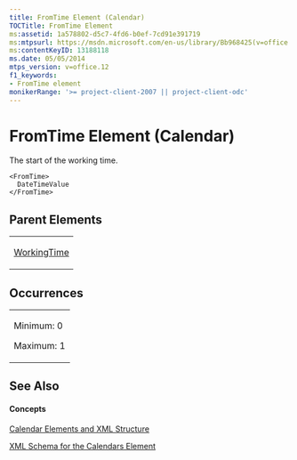 ```yaml
---
title: FromTime Element (Calendar)
TOCTitle: FromTime Element
ms:assetid: 1a578802-d5c7-4fd6-b0ef-7cd91e391719
ms:mtpsurl: https://msdn.microsoft.com/en-us/library/Bb968425(v=office.12)
ms:contentKeyID: 13188118
ms.date: 05/05/2014
mtps_version: v=office.12
f1_keywords:
- FromTime element
monikerRange: '>= project-client-2007 || project-client-odc'
---
```


# FromTime Element (Calendar)




The start of the working time.

    <FromTime>
      DateTimeValue
    </FromTime>

## Parent Elements

<table>
<colgroup>
<col style="width: 100%" />
</colgroup>
<tbody>
<tr class="odd">
<td><p><a href="bb968585(v=office.12).md">WorkingTime</a></p></td>
</tr>
</tbody>
</table>

## Occurrences

<table>
<colgroup>
<col style="width: 100%" />
</colgroup>
<tbody>
<tr class="odd">
<td><p>Minimum: 0</p>
<p>Maximum: 1</p></td>
</tr>
</tbody>
</table>

## See Also

#### Concepts

[Calendar Elements and XML Structure](calendar-elements-and-xml-structure.md)

[XML Schema for the Calendars Element](xml-schema-for-the-calendars-element.md)

